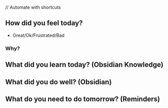// Automate with shortcuts

## How did you feel today?
- Great/Ok/Frustrated/Bad
### Why?

## What did you learn today? (Obsidian Knowledge)

## What did you do well? (Obsidian)

## What do you need to do tomorrow? (Reminders)
